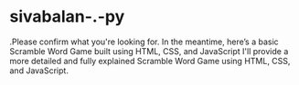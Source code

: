 # sivabalan-.-py
.Please confirm what you're looking for. In the meantime, here’s a basic Scramble Word Game built using HTML, CSS, and JavaScript  I'll provide a more detailed and fully explained Scramble Word Game using HTML, CSS, and JavaScript.
